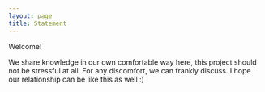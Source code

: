 ```yaml
---
layout: page
title: Statement
---
```


Welcome!

We share knowledge in our own comfortable way here, this project should not be stressful at all. For any discomfort, we can frankly discuss. I hope our relationship can be like this as well :)
